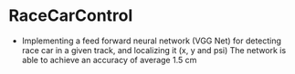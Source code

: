 # RaceCarControl

- Implementing a feed forward neural network (VGG Net) for detecting race car in a given track, and localizing it (x, y and psi)
The network is able to achieve an accuracy of average 1.5 cm

